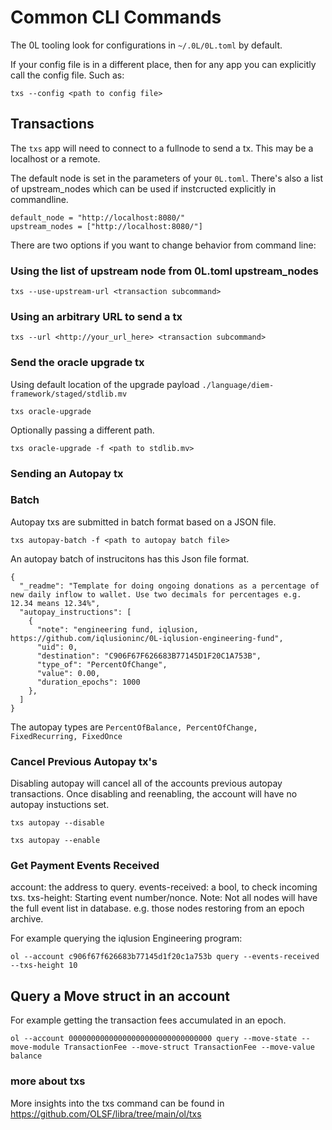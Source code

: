 # Common CLI Commands

The 0L tooling look for configurations in `~/.0L/0L.toml` by default.

If your config file is in a different place, then for any app you can explicitly call the config file. Such as:

`txs --config <path to config file>`

## Transactions

The `txs` app will need to connect to a fullnode to send a tx. This may be a localhost or a remote.

The default node is set in the parameters of your `0L.toml`. There's also a list of upstream_nodes which can be used if instcructed explicitly in commandline.

```
default_node = "http://localhost:8080/"
upstream_nodes = ["http://localhost:8080/"]
```

There are two options if you want to change behavior from command line:

### Using the list of upstream node from 0L.toml upstream_nodes
```
txs --use-upstream-url <transaction subcommand>
```

### Using an arbitrary URL to send a tx
```
txs --url <http://your_url_here> <transaction subcommand>
```

### Send the oracle upgrade tx

Using default location of the upgrade payload `./language/diem-framework/staged/stdlib.mv`
```
txs oracle-upgrade
```

Optionally passing a different path.
```
txs oracle-upgrade -f <path to stdlib.mv>
```

### Sending an Autopay tx

### Batch

Autopay txs are submitted in batch format based on a JSON file.

```
txs autopay-batch -f <path to autopay batch file>
```

An autopay batch of instrucitons has this Json file format.
```
{
  "_readme": "Template for doing ongoing donations as a percentage of new daily inflow to wallet. Use two decimals for percentages e.g. 12.34 means 12.34%",
  "autopay_instructions": [
    {
      "note": "engineering fund, iqlusion, https://github.com/iqlusioninc/0L-iqlusion-engineering-fund",
      "uid": 0,
      "destination": "C906F67F626683B77145D1F20C1A753B",
      "type_of": "PercentOfChange",
      "value": 0.00,
      "duration_epochs": 1000
    },
  ]
}

```

The autopay types are `PercentOfBalance, PercentOfChange, FixedRecurring, FixedOnce`

### Cancel Previous Autopay tx's

Disabling autopay will cancel all of the accounts previous autopay transactions. Once disabling and reenabling, the account will have no autopay instuctions set.

```
txs autopay --disable
```

```
txs autopay --enable
```
### Get Payment Events Received
account: the address to query.
events-received: a bool, to check incoming txs.
txs-height: Starting event number/nonce. Note: Not all nodes will have the full event list in database. e.g. those nodes restoring from an epoch archive.

For example querying the iqlusion Engineering program:
```
ol --account c906f67f626683b77145d1f20c1a753b query --events-received --txs-height 10
```

## Query a Move struct in an account

For example getting the transaction fees accumulated in an epoch.
```
ol --account 00000000000000000000000000000000 query --move-state --move-module TransactionFee --move-struct TransactionFee --move-value balance
```

### more about txs

More insights into the txs command can be found in
https://github.com/OLSF/libra/tree/main/ol/txs
